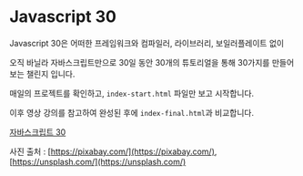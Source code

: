 # Javascript 30


Javascript 30은 어떠한 프레임워크와 컴파일러, 라이브러리, 보일러플레이트 없이 


오직 바닐라 자바스크립트만으로 30일 동안 30개의 튜토리얼을 통해 30가지를 만들어 보는 챌린지 입니다.


매일의 프로젝트를 확인하고, `index-start.html` 파일만 보고 시작합니다.

이후 영상 강의를 참고하여 완성된 후에 `index-final.html`과 비교합니다.



[자바스크립트 30](https://javascript30.com/)


사진 출처 : [https://pixabay.com/](https://pixabay.com/),
           [https://unsplash.com/](https://unsplash.com/)
